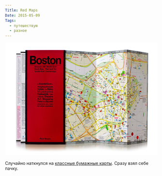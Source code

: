 ```yaml
---
Title: Red Maps
Date: 2015-05-09
Tags:
  - путешествую
  - разное
---
```


![redmaps.jpg](images/redmaps.jpg)

Случайно наткнулся на [классные бумажные карты](http://redmaps.com/). Сразу взял себе пачку.